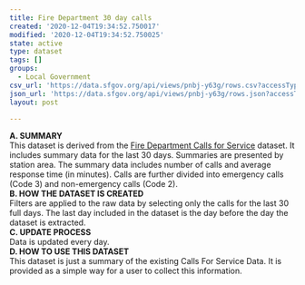 ```yaml
---
title: Fire Department 30 day calls
created: '2020-12-04T19:34:52.750017'
modified: '2020-12-04T19:34:52.750025'
state: active
type: dataset
tags: []
groups:
  - Local Government
csv_url: 'https://data.sfgov.org/api/views/pnbj-y63g/rows.csv?accessType=DOWNLOAD'
json_url: 'https://data.sfgov.org/api/views/pnbj-y63g/rows.json?accessType=DOWNLOAD'
layout: post

---
```

<strong>A. SUMMARY</strong><br />
This dataset is derived from the <a href="https://data.sfgov.org/d/nuek-vuh3">Fire Department Calls for Service</a> dataset. It includes summary data for the last 30 days. Summaries are presented by station area. The summary data includes number of calls and average response time (in minutes). Calls are further divided into emergency calls (Code 3) and non-emergency calls (Code 2).<br />
<strong>B. HOW THE DATASET IS CREATED</strong><br />
Filters are applied to the raw data by selecting only the calls for the last 30 full days. The last day included in the dataset is the day before the day the dataset is extracted.<br />
<strong>C. UPDATE PROCESS</strong><br />
Data is updated every day.<br />
<strong>D. HOW TO USE THIS DATASET</strong><br />
This dataset is just a summary of the existing Calls For Service Data. It is provided as a simple way for a user to collect this information.<br />
